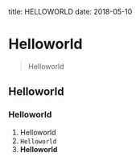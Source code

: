 title: HELLOWORLD
date: 2018-05-10

# Helloworld
> Helloworld
## Helloworld
### Helloworld
1. Helloworld
2. `Helloworld`
3. **Helloworld**
